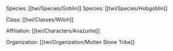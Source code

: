 Species: [[twi/Species/Goblin]]
Species: [[twi/Species/Hobgoblin]]

Class: [[twi/Classes/Witch]]

Affiliation: [[twi/Characters/Anazurhe]]

Organization: [[twi/Organization/Molten Stone Tribe]]
